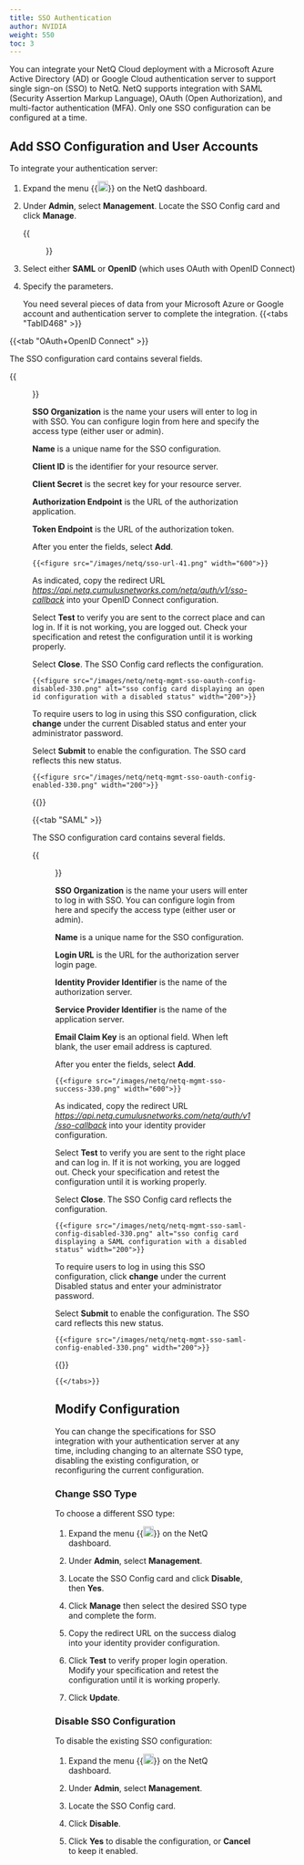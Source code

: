 ```yaml
---
title: SSO Authentication
author: NVIDIA
weight: 550
toc: 3
---
```


You can integrate your NetQ Cloud deployment with a Microsoft Azure Active Directory (AD) or Google Cloud authentication server to support single sign-on (SSO) to NetQ. NetQ supports integration with SAML (Security Assertion Markup Language), OAuth (Open Authorization), and multi-factor authentication (MFA). Only one SSO configuration can be configured at a time.

## Add SSO Configuration and User Accounts

To integrate your authentication server:

1. Expand the menu {{<img src="https://icons.cumulusnetworks.com/01-Interface-Essential/03-Menu/navigation-menu.svg" height="18" width="18" alt="Main Menu">}} on the NetQ dashboard.

2. Under **Admin**, select **Management**. Locate the SSO Config card and click **Manage**.

    {{<figure src="/images/netq/netq-mgmt-sso-card-330.png" alt="" width="200">}}

3. Select either **SAML** or **OpenID** (which uses OAuth with OpenID Connect)

4. Specify the parameters.

    You need several pieces of data from your Microsoft Azure or Google account and authentication server to complete the integration.
    {{<tabs "TabID468" >}}

{{<tab "OAuth+OpenID Connect" >}}

The SSO configuration card contains several fields.

{{<figure src="/images/netq/add-sso-openid.png" alt="sso configuration card with open id configuration" width="600">}}

**SSO Organization** is the name your users will enter to log in with SSO. You can configure login from here and specify the access type (either user or admin).

**Name** is a unique name for the SSO configuration.

**Client ID** is the identifier for your resource server.

**Client Secret** is the secret key for your resource server.

**Authorization Endpoint** is the URL of the authorization application.

**Token Endpoint** is the URL of the authorization token.

After you enter the fields, select **Add**.

    {{<figure src="/images/netq/sso-url-41.png" width="600">}}

As indicated, copy the redirect URL *https://api.netq.cumulusnetworks.com/netq/auth/v1/sso-callback* into your OpenID Connect configuration.

  Select **Test** to verify you are sent to the correct place and can log in. If it is not working, you are logged out. Check your specification and retest the configuration until it is working properly.

Select **Close**. The SSO Config card reflects the configuration.

    {{<figure src="/images/netq/netq-mgmt-sso-oauth-config-disabled-330.png" alt="sso config card displaying an open id configuration with a disabled status" width="200">}}

To require users to log in using this SSO configuration, click **change** under the current Disabled status and enter your administrator password.

Select **Submit** to enable the configuration. The SSO card reflects this new status.

    {{<figure src="/images/netq/netq-mgmt-sso-oauth-config-enabled-330.png" width="200">}}

{{</tab>}}

{{<tab "SAML" >}}

The SSO configuration card contains several fields.

{{<figure src="/images/netq/add-sso-saml.png" alt="sso configuration card with SAML configuration" width="600">}}

**SSO Organization** is the name your users will enter to log in with SSO. You can configure login from here and specify the access type (either user or admin).

**Name** is a unique name for the SSO configuration.

**Login URL** is the URL for the authorization server login page.

**Identity Provider Identifier** is the name of the authorization server.

**Service Provider Identifier**  is the name of the application server.

**Email Claim Key** is an optional field. When left blank, the user email address is captured.

After you enter the fields, select **Add**.

    {{<figure src="/images/netq/netq-mgmt-sso-success-330.png" width="600">}}

As indicated, copy the redirect URL *https://api.netq.cumulusnetworks.com/netq/auth/v1/sso-callback* into your identity provider configuration.

Select **Test** to verify you are sent to the right place and can log in. If it is not working, you are logged out. Check your specification and retest the configuration until it is working properly.

Select **Close**. The SSO Config card reflects the configuration.

    {{<figure src="/images/netq/netq-mgmt-sso-saml-config-disabled-330.png" alt="sso config card displaying a SAML configuration with a disabled status" width="200">}}

To require users to log in using this SSO configuration, click **change** under the current Disabled status and enter your administrator password.

Select **Submit** to enable the configuration. The SSO card reflects this new status.

    {{<figure src="/images/netq/netq-mgmt-sso-saml-config-enabled-330.png" width="200">}}

{{</tab>}}

    {{</tabs>}}

## Modify Configuration

You can change the specifications for SSO integration with your authentication server at any time, including changing to an alternate SSO type, disabling the existing configuration, or reconfiguring the current configuration.

### Change SSO Type

To choose a different SSO type:

1. Expand the menu {{<img src="https://icons.cumulusnetworks.com/01-Interface-Essential/03-Menu/navigation-menu.svg" height="18" width="18" alt="Main Menu">}} on the NetQ dashboard.

2. Under **Admin**, select **Management**.

3. Locate the SSO Config card and click **Disable**, then **Yes**.

4. Click **Manage** then select the desired SSO type and complete the form.

8. Copy the redirect URL on the success dialog into your identity provider configuration.

9. Click **Test** to verify proper login operation. Modify your specification and retest the configuration until it is working properly.

10. Click **Update**.

### Disable SSO Configuration

To disable the existing SSO configuration:

1. Expand the menu {{<img src="https://icons.cumulusnetworks.com/01-Interface-Essential/03-Menu/navigation-menu.svg" height="18" width="18" alt="Main Menu">}} on the NetQ dashboard.

2. Under **Admin**, select **Management**.

3. Locate the SSO Config card.

4. Click **Disable**.

5. Click **Yes** to disable the configuration, or **Cancel** to keep it enabled.
